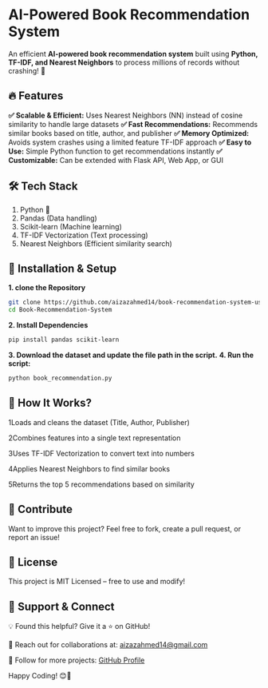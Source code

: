 # AI-Powered Book Recommendation System

An efficient **AI-powered book recommendation system** built using **Python, TF-IDF, and Nearest Neighbors** to process millions of records without crashing! 🚀

## 🔥 Features
**✅ Scalable & Efficient:** Uses Nearest Neighbors (NN) instead of cosine similarity to handle large datasets
**✅ Fast Recommendations:** Recommends similar books based on title, author, and publisher
**✅ Memory Optimized:** Avoids system crashes using a limited feature TF-IDF approach
**✅ Easy to Use:** Simple Python function to get recommendations instantly
**✅ Customizable:** Can be extended with Flask API, Web App, or GUI


## 🛠 Tech Stack
1. Python 🐍
2. Pandas (Data handling)
3. Scikit-learn (Machine learning)
4. TF-IDF Vectorization (Text processing)
5. Nearest Neighbors (Efficient similarity search)

## 🚀 Installation & Setup
**1. clone the Repository**
```bash
git clone https://github.com/aizazahmed14/book-recommendation-system-using-nearest-neighbour-with-python.git
cd Book-Recommendation-System
```
**2. Install Dependencies**
```bash
pip install pandas scikit-learn
```
**3. Download the dataset and update the file path in the script.**
**4. Run the script:**
```bash
python book_recommendation.py

```

## 📝 How It Works?
1️Loads and cleans the dataset (Title, Author, Publisher)

2️Combines features into a single text representation

3️Uses TF-IDF Vectorization to convert text into numbers

4️Applies Nearest Neighbors to find similar books

5️Returns the top 5 recommendations based on similarity



## 🤝 Contribute
Want to improve this project? Feel free to fork, create a pull request, or report an issue!

## 📜 License
This project is MIT Licensed – free to use and modify!

## 📢 Support & Connect
💡 Found this helpful? Give it a ⭐ on GitHub!

📧 Reach out for collaborations at: aizazahmed14@gmail.com

🚀 Follow for more projects: [GitHub Profile](https://github.com/aizazahmed14)

Happy Coding! 😊🚀
